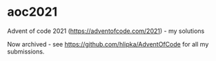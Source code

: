 # aoc2021
Advent of code 2021 (https://adventofcode.com/2021) - my solutions

Now archived - see https://github.com/hlipka/AdventOfCode for all my submissions.
